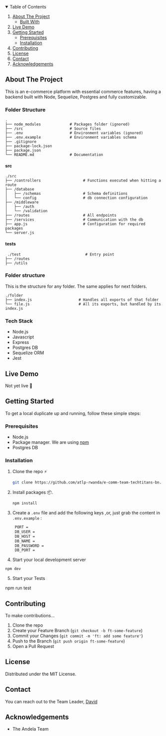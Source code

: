 <!-- TABLE OF CONTENTS -->

<details open="open">
  <summary>Table of Contents</summary>
  <ol>
    <li>
      <a href="#about-the-project">About The Project</a>
      <ul>
        <li><a href="#built-with">Built With</a></li>
      </ul>
    </li>
    <li><a href="#live-demo">Live Demo</a></li>
    <li>
      <a href="#getting-started">Getting Started</a>
      <ul>
        <li><a href="#prerequisites">Prerequisites</a></li>
        <li><a href="#installation">Installation</a></li>
      </ul>
    </li>
    <li><a href="#contributing">Contributing</a></li>
    <li><a href="#license">License</a></li>
    <li><a href="#contact">Contact</a></li>
    <li><a href="#acknowledgements">Acknowledgements</a></li>
  </ol>
</details>

<!-- ABOUT THE PROJECT -->

## About The Project

This is an e-commerce platform with essential commerce features, having a backend built with Node, Sequelize, Postgres and fully customizable.

### Folder Structure

    .
    ├── node_modules             # Packages folder (ignored)
    ├── /src                     # Source files
    ├── .env                     # Environment variables (ignored)
    ├── .env.example             # Environment variables schema
    ├── .gitignore
    ├── package-lock.json
    ├── package.json
    └── README.md                # Documentation

#### src

    ./src
    ├── /controllers                   # Functions executed when hitting a route
    ├── /database
    │   ├── /schemas                   # Schema definitions
    │   └── config                     # db connection configuration
    ├── /middleware
    │   ├── /auth
    │   └── /validation
    ├── /routes                        # All endpoints
    ├── /services                      # Communication with the db
    ├── app.js                         # Configuration for required packages
    └── server.js   
    

#### tests

     ./test                             # Entry point
    ├── /routes                 
    ├── /utils
### Folder structure

This is the structure for any folder. The same applies for next folders.

    ./folder
    ├── index.js                     # Handles all exports of that folder
    └── file.js                      # All its exports, but handled by its index.js

### Tech Stack

- []() Node.js
- []() Javascript
- []() Express
- []() Postgres DB
- []() Sequelize ORM
- []() Jest

<!-- LIVE DEMO -->

## Live Demo

Not yet live 😬

<!-- GETTING STARTED -->

## Getting Started

To get a local duplicate up and running, follow these simple steps:

### Prerequisites

- []() Node.js
- []() Package manager. We are using [npm](https://www.npmjs.com/)
- []() Postgres DB

### Installation

1. Clone the repo ⚡️
   ```sh
   git clone https://github.com/atlp-rwanda/e-comm-team-techtitans-bn.git
   ```
2. Install packages 📦.
   ```sh
   npm install
   ```
3. Create a `.env` file and add the following keys ,or, just grab the content in `.env.example` :
   ```sh
    PORT =
    DB_USER =
    DB_HOST =
    DB_NAME =
    DB_PASSWORD =
    DB_PORT =
   ```
4. Start your local development server

```sh
npm dev
```
5. Start your Tests

npm run test

<!-- CONTRIBUTING -->

## Contributing

To make contributions...

1. Clone the repo
1. Create your Feature Branch (`git checkout -b ft-some-feature`)
1. Commit your Changes (`git commit -m 'ft: add some feature'`)
1. Push to the Branch (`git push origin ft-some-feature`)
1. Open a Pull Request

<!-- LICENSE -->

## License

Distributed under the MIT License.

<!-- CONTACT -->

## Contact

You can reach out to the Team Leader, [David](mailto:tuyishmirend@gmail.com)

<!-- ACKNOWLEDGEMENTS -->

## Acknowledgements

- []() The Andela Team
